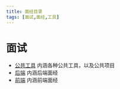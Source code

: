 ```yaml
---
title: 面经目录
tags: [面试,面经,工具]
---
```


# 面试
- [公共工具](./common)
内涵各种公共工具，以及公共项目
- [后端](./back-end)
内涵后端面经
- [前端](./front-end)
内涵前端面经
